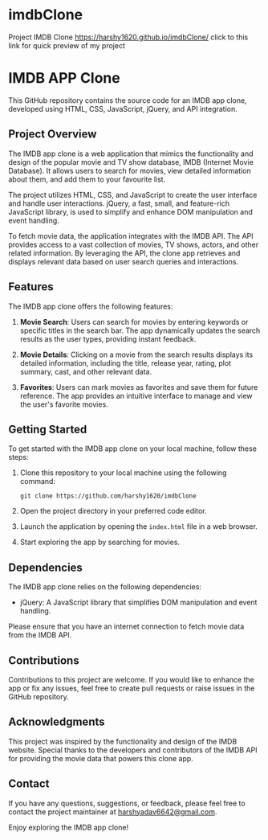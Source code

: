 # imdbClone
Project IMDB Clone
https://harshy1620.github.io/imdbClone/
click to this link for quick preview of my project

# IMDB APP Clone

This GitHub repository contains the source code for an IMDB app clone, developed using HTML, CSS, JavaScript, jQuery, and API integration.

## Project Overview

The IMDB app clone is a web application that mimics the functionality and design of the popular movie and TV show database, IMDB (Internet Movie Database). It allows users to search for movies, view detailed information about them, and add them to your favourite list.

The project utilizes HTML, CSS, and JavaScript to create the user interface and handle user interactions. jQuery, a fast, small, and feature-rich JavaScript library, is used to simplify and enhance DOM manipulation and event handling.

To fetch movie data, the application integrates with the IMDB API. The API provides access to a vast collection of movies, TV shows, actors, and other related information. By leveraging the API, the clone app retrieves and displays relevant data based on user search queries and interactions.

## Features

The IMDB app clone offers the following features:

1. **Movie Search**: Users can search for movies by entering keywords or specific titles in the search bar. The app dynamically updates the search results as the user types, providing instant feedback.

2. **Movie Details**: Clicking on a movie from the search results displays its detailed information, including the title, release year, rating, plot summary, cast, and other relevant data.

3. **Favorites**: Users can mark movies as favorites and save them for future reference. The app provides an intuitive interface to manage and view the user's favorite movies.

## Getting Started

To get started with the IMDB app clone on your local machine, follow these steps:

1. Clone this repository to your local machine using the following command:

   ```
   git clone https://github.com/harshy1620/imdbClone
   ```

2. Open the project directory in your preferred code editor.

3. Launch the application by opening the `index.html` file in a web browser.

4. Start exploring the app by searching for movies.

## Dependencies

The IMDB app clone relies on the following dependencies:

- jQuery: A JavaScript library that simplifies DOM manipulation and event handling.

Please ensure that you have an internet connection to fetch movie data from the IMDB API.

## Contributions

Contributions to this project are welcome. If you would like to enhance the app or fix any issues, feel free to create pull requests or raise issues in the GitHub repository.

## Acknowledgments

This project was inspired by the functionality and design of the IMDB website. Special thanks to the developers and contributors of the IMDB API for providing the movie data that powers this clone app.

## Contact

If you have any questions, suggestions, or feedback, please feel free to contact the project maintainer at harshyadav6642@gmail.com.

Enjoy exploring the IMDB app clone!
